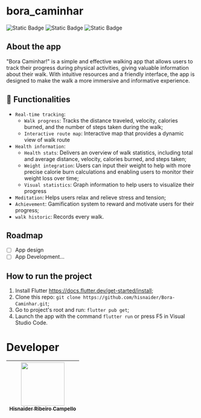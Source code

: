 # bora_caminhar
![Static Badge](https://img.shields.io/badge/Flutter%20-%203.13.0-%20grey?style=for-the-badge&logo=flutter&logoColor=white&labelColor=%232968D0&color=grey)
![Static Badge](https://img.shields.io/badge/Dart%20-%203.2.0-%20grey?style=for-the-badge&logo=dart&logoColor=%232968D0&labelColor=white&color=grey)
![Static Badge](https://img.shields.io/badge/Status-%20under%20development%20-%20%23f59842?style=for-the-badge&labelColor=grey)

## About the app
"Bora Caminhar!" is a simple and effective walking app that allows users to track their progress during physical activities, giving valuable information about their walk. With intuitive resources and a friendly interface, the app is designed to make the walk a more immersive and informative experience.


## 🔨 Functionalities
- `Real-time tracking`: 
  - `Walk progress`: Tracks the distance traveled, velocity, calories burned, and the number of steps taken during the walk;
  - `Interactive route map`: Interactive map that provides a dynamic view of walk route
- `Health information`:
  - `Health stats`: Delivers an overview of walk statistics, including total and average distance, velocity, calories burned, and steps taken;
  - `Weight integration`: Users can input their weight to help with more precise calorie burn calculations and enabling users to monitor their weight loss over time;
  - `Visual statistics`: Graph information to help users to visualize their progress
- `Meditation`: Helps users relax and relieve stress and tension;
- `Achievement`: Gamification system to reward and motivate users for their progress;
- `walk historic`: Records every walk.

## Roadmap
- [ ] App design
- [ ] App Development...
  
## How to run the project
1. Install Flutter https://docs.flutter.dev/get-started/install;
2. Clone this repo: `git clone https://github.com/hisnaider/Bora-Caminhar.git`;
4. Go to project's root and run: `flutter pub get`;
5. Launch the app with the command `flutter run` or press F5 in Visual Studio Code.

# Developer
| [<img loading="lazy" src="https://avatars.githubusercontent.com/u/13882534?v=4" width=115><br><sub>Hisnaider Ribeiro Campello</sub>](https://github.com/hisnaider) |
| :---: |